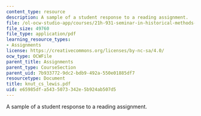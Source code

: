 ```yaml
---
content_type: resource
description: A sample of a student response to a reading assignment.
file: /ol-ocw-studio-app/courses/21h-931-seminar-in-historical-methods-spring-2004/e65985dfa5435073342e5b924ab507d5_knut_cs_lewis.pdf
file_size: 49760
file_type: application/pdf
learning_resource_types:
- Assignments
license: https://creativecommons.org/licenses/by-nc-sa/4.0/
ocw_type: OCWFile
parent_title: Assignments
parent_type: CourseSection
parent_uid: 7b933772-9dc2-bdb9-492a-550e01885df7
resourcetype: Document
title: knut_cs_lewis.pdf
uid: e65985df-a543-5073-342e-5b924ab507d5
---
```

A sample of a student response to a reading assignment.